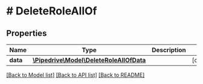 # # DeleteRoleAllOf

## Properties

Name | Type | Description | Notes
------------ | ------------- | ------------- | -------------
**data** | [**\Pipedrive\Model\DeleteRoleAllOfData**](DeleteRoleAllOfData.md) |  | [optional]

[[Back to Model list]](../../README.md#models) [[Back to API list]](../../README.md#endpoints) [[Back to README]](../../README.md)
